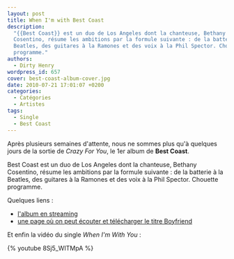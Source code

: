 ```yaml
---
layout: post
title: When I'm with Best Coast
description:
  "{{Best Coast}} est un duo de Los Angeles dont la chanteuse, Bethany
  Cosentino, résume les ambitions par la formule suivante : de la batterie à la
  Beatles, des guitares à la Ramones et des voix à la Phil Spector. Chouette
  programme."
authors:
  - Dirty Henry
wordpress_id: 657
cover: best-coast-album-cover.jpg
date: 2010-07-21 17:01:07 +0200
categories:
  - Catégories
  - Artistes
tags:
  - Single
  - Best Coast
---
```


Après plusieurs semaines d'attente, nous ne sommes plus qu'à quelques jours de
la sortie de _Crazy For You_, le 1er album de **Best Coast**.

Best Coast est un duo de Los Angeles dont la chanteuse, Bethany Cosentino,
résume les ambitions par la formule suivante : de la batterie à la Beatles, des
guitares à la Ramones et des voix à la Phil Spector. Chouette programme.

Quelques liens :

- [l'album en streaming](http://blog.urbanoutfitters.com/features/best_coast)
- [une page où on peut écouter et télécharger le titre Boyfriend](http://pitchfork.com/reviews/tracks/11931-boyfriend/)

Et enfin la vidéo du single _When I'm With You_ :

{% youtube 8Sj5_WITMpA %}
